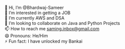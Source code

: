 👋 Hi, I’m @Bhardwaj-Sameer<br>
👀 I’m interested in getting a JOB<br>
🌱 I’m currently AWS and DSA<br>
💞️ I’m looking to collaborate on Java and Python Projects<br>
📫 How to reach me saming.inbox@gmail.com<br>
😄 Pronouns: He/Him<br>
⚡ Fun fact: I have unlocked my Bankai<br>

<!---
Bhardwaj-Sameer/Bhardwaj-Sameer is a ✨ special ✨ repository because its `README.md` (this file) appears on your GitHub profile.
You can click the Preview link to take a look at your changes.
--->

